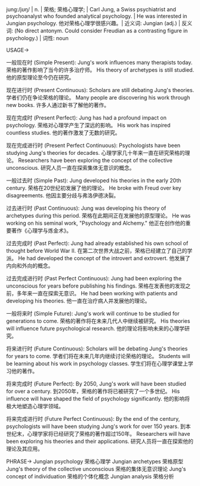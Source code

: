 jung:/jʊŋ/ | n. | 荣格; 荣格心理学; |  Carl Jung, a Swiss psychiatrist and psychoanalyst who founded analytical psychology. |  He was interested in Jungian psychology. 他对荣格心理学很感兴趣。| 近义词: Jungian (adj.) | 反义词:  (No direct antonym.  Could consider Freudian as a contrasting figure in psychology.) | 词性: noun


USAGE->

一般现在时 (Simple Present):
Jung's work influences many therapists today. 荣格的著作影响了当今的许多治疗师。
His theory of archetypes is still studied.  他的原型理论至今仍在研究。

现在进行时 (Present Continuous):
Scholars are still debating Jung's theories. 学者们仍在争论荣格的理论。
Many people are discovering his work through new books. 许多人通过新书了解他的著作。

现在完成时 (Present Perfect):
Jung has had a profound impact on psychology. 荣格对心理学产生了深远的影响。
His work has inspired countless studies. 他的著作激发了无数的研究。

现在完成进行时 (Present Perfect Continuous):
Psychologists have been studying Jung's theories for decades. 心理学家几十年来一直在研究荣格的理论。
Researchers have been exploring the concept of the collective unconscious. 研究人员一直在探索集体无意识的概念。


一般过去时 (Simple Past):
Jung developed his theories in the early 20th century. 荣格在20世纪初发展了他的理论。
He broke with Freud over key disagreements. 他因主要分歧与弗洛伊德决裂。

过去进行时 (Past Continuous):
Jung was developing his theory of archetypes during this period. 荣格在此期间正在发展他的原型理论。
He was working on his seminal work, "Psychology and Alchemy."  他正在创作他的重要著作《心理学与炼金术》。

过去完成时 (Past Perfect):
Jung had already established his own school of thought before World War II. 在第二次世界大战之前，荣格已经建立了自己的学派。
He had developed the concept of the introvert and extrovert. 他发展了内向和外向的概念。


过去完成进行时 (Past Perfect Continuous):
Jung had been exploring the unconscious for years before publishing his findings. 荣格在发表他的发现之前，多年来一直在探索无意识。
He had been working with patients and developing his theories. 他一直在治疗病人并发展他的理论。

一般将来时 (Simple Future):
Jung's work will continue to be studied for generations to come. 荣格的著作将在未来几代人中继续被研究。
His theories will influence future psychological research. 他的理论将影响未来的心理学研究。

将来进行时 (Future Continuous):
Scholars will be debating Jung's theories for years to come. 学者们将在未来几年内继续讨论荣格的理论。
Students will be learning about his work in psychology classes. 学生们将在心理学课堂上学习他的著作。

将来完成时 (Future Perfect):
By 2050, Jung's work will have been studied for over a century. 到2050年，荣格的著作将已被研究了一个多世纪。
His influence will have shaped the field of psychology significantly. 他的影响将极大地塑造心理学领域。


将来完成进行时 (Future Perfect Continuous):
By the end of the century, psychologists will have been studying Jung's work for over 150 years. 到本世纪末，心理学家将已经研究了荣格的著作超过150年。
Researchers will have been exploring his theories and their applications. 研究人员将一直在探索他的理论及其应用。


PHRASE->
Jungian psychology 荣格心理学
Jungian archetypes 荣格原型
Jung's theory of the collective unconscious 荣格的集体无意识理论
Jung's concept of individuation 荣格的个体化概念
Jungian analysis 荣格分析
